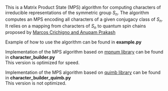 This is a Matrix Product State (MPS) algorithm for computing characters of irreducible representations of the symmetric group $S_n$. 
The algorithm computes an MPS encoding all characters of a given conjugacy class of $S_n$. It relies on a mapping from characters of $S_n$ to quantum spin chains  proposed by
[Marcos Crichigno and Anupam Prakash](https://arxiv.org/abs/2404.04322)

Example of how to use the algorithm can be found in **example.py**

Implementation of the MPS algorithm based on [mpnum library](https://mpnum.readthedocs.io/en/latest/) can be found in **character_builder.py**\
This version is optimized for speed.

Implementation of the MPS algorithm based on [quimb library](https://quimb.readthedocs.io/en/latest/) can be found in **character_builder_quimb.py**\
This version is not optimized.
